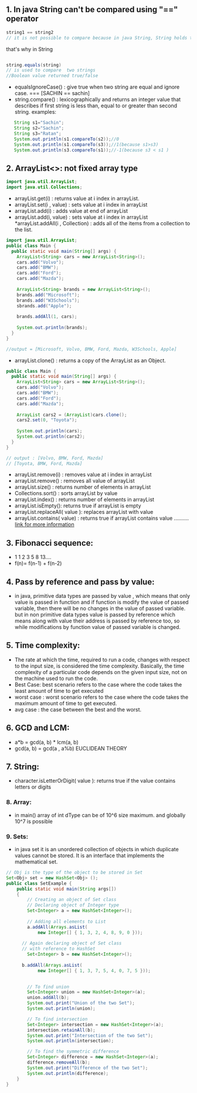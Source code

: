 ## 1. In java String can't be compared using "==" operator
``` java
string1 == string2  
// it is not possible to compare because in java String, String holds the address of the memory location  along with value.
```
that's why in String 
``` java 

string.equals(string) 
// is used to compare  two strings
//Boolean value returned true/false
```
* equalsIgnoreCase() : give true when two string are equal and ignore case. === [SACHIN == sachin]
* string.compare() : lexicographically and returns an integer value that describes if first string is less than, equal to or greater than second string.
examples:
``` java
   String s1="Sachin";  
   String s2="Sachin";  
   String s3="Ratan";  
   System.out.println(s1.compareTo(s2));//0  
   System.out.println(s1.compareTo(s3));//1(because s1>s3)  
   System.out.println(s3.compareTo(s1));//-1(because s3 < s1 )  
```
## 2. ArrayList<>: not fixed array type
``` java
import java.util.ArrayList;
import java.util.Collections;  
```
* arrayList.get(i) :  returns value at i index in arrayList.
* arrayList.set(i , value) : sets value at i index in arrayList
* arrayList.add(i) : adds value at end of arrayList
* arrayList.add(i, value) : sets value at i index in arrayList
*arrayList.addAll(i , Collection) : adds all of the items from a collection to the list.
```java
import java.util.ArrayList;
public class Main {
  public static void main(String[] args) {
    ArrayList<String> cars = new ArrayList<String>();
    cars.add("Volvo");
    cars.add("BMW");
    cars.add("Ford");
    cars.add("Mazda");
    
    ArrayList<String> brands = new ArrayList<String>();
    brands.add("Microsoft");
    brands.add("W3Schools");
    sbrands.add("Apple");
    
    brands.addAll(1, cars);
    
    System.out.println(brands);
  }
}

//output = [Microsoft, Volvo, BMW, Ford, Mazda, W3Schools, Apple]
 ```
* arrayList.clone() : returns a copy of the ArrayList as an Object.
``` java 
public class Main {
  public static void main(String[] args) {
    ArrayList<String> cars = new ArrayList<String>();
    cars.add("Volvo");
    cars.add("BMW");
    cars.add("Ford");
    cars.add("Mazda");
    
    ArrayList cars2 = (ArrayList)cars.clone();
    cars2.set(0, "Toyota");
    
    System.out.println(cars);
    System.out.println(cars2);
  }
}

// output : [Volvo, BMW, Ford, Mazda]
// [Toyota, BMW, Ford, Mazda]
```
* arrayList.remove(i) : removes value at i index in arrayList
* arrayList.remove() : removes  all value of arrayList
* arrayList.size() : returns number of elements in arrayList
* Collections.sort() : sorts arrayList by value
* arrayList.index() : returns number of elements in arrayList
* arrayList.isEmpty(): returns true if arrayList is empty
* arrayList.replaceAll( value ): replaces arrayList with value
* arrayList.contains( value) : returns true if arrayList contains value
..........
[link for more information](https://www.w3schools.com/java/java_ref_arraylist.asp)
## 3. Fibonacci sequence:
* 1 1 2 3  5  8 13....
* f(n)= f(n-1) + f(n-2) 
## 4. Pass by reference and pass by value:
* in java, primitive data types are passed by value , which means that only value is passed in function and if function is modify the value of passed variable, then there will be no changes in the value of passed variable. but in non primitive data types value is passed by reference which means along with value their address is passed by reference too, so while modifications by function value of passed variable is changed. 
## 5.  Time complexity:
* The rate at which the time, required to run a code, changes with respect to the input size, is considered the time complexity. Basically, the time complexity of a particular code depends on the given input size, not on the machine used to run the code.
* Best Case: best scenario refers to the case where the code takes the least amount of time to get executed
* worst case : worst scenario refers to the case where the code takes the maximum amount of time to get executed.
* avg case :  the case between the best and the worst.
## 6. GCD and LCM:
* a*b = gcd(a, b) * lcm(a, b)
* gcd(a, b) = gcd(a , a%b) EUCLIDEAN THEORY
## 7. String:
* character.isLetterOrDigit( value ):  returns true if the value contains letters or digits
### 8. Array:
* in main() array of int dType can be of 10^6 size maximum. and globally 10^7 is possible
### 9. Sets:
* in java set it is an unordered collection of objects in which duplicate values cannot be stored. It is an interface that implements the mathematical set.
``` java
// Obj is the type of the object to be stored in Set 
Set<Obj> set = new HashSet<Obj> (); 
public class SetExample {  
    public static void main(String args[])
    {
        // Creating an object of Set class 
        // Declaring object of Integer type 
        Set<Integer> a = new HashSet<Integer>();
      
        // Adding all elements to List 
        a.addAll(Arrays.asList(
            new Integer[] { 1, 3, 2, 4, 8, 9, 0 }));
      
      // Again declaring object of Set class
      // with reference to HashSet
        Set<Integer> b = new HashSet<Integer>();
        
      b.addAll(Arrays.asList(
            new Integer[] { 1, 3, 7, 5, 4, 0, 7, 5 }));

        
        // To find union
        Set<Integer> union = new HashSet<Integer>(a);
        union.addAll(b);
        System.out.print("Union of the two Set");
        System.out.println(union);

        // To find intersection
        Set<Integer> intersection = new HashSet<Integer>(a);
        intersection.retainAll(b);
        System.out.print("Intersection of the two Set");
        System.out.println(intersection);

        // To find the symmetric difference
        Set<Integer> difference = new HashSet<Integer>(a);
        difference.removeAll(b);
        System.out.print("Difference of the two Set");
        System.out.println(difference);
    }
}
```

